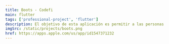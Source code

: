 ```yaml
---
title: Boots - Codefi
main: flutter
tags: ['professional-project', 'flutter']
description: El objetivo de esta aplicación es permitir a las personas pedir la verificación de una vivienda en USA, esto se hace para cumplir las normativas.
imgSrc: /static/projects/boots.png
href: https://apps.apple.com/us/app/id1547371232
---
```

